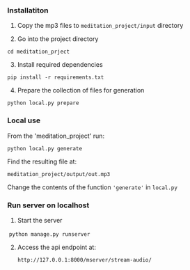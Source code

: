 ### Installatiton

1. Copy the mp3 files to `meditation_project/input` directory

2. Go into the project directory

`cd meditation_prject`

3. Install required dependencies

`pip install -r requirements.txt`

4. Prepare the collection of files for generation

`python local.py prepare`



### Local use

From the 'meditation_project' run:

`python local.py generate`

Find the resulting file at: 

`meditation_project/output/out.mp3`

Change the contents of the function `'generate'` in `local.py`

### Run server on localhost

1. Start the server 

​		`python manage.py runserver`

2. Access the api endpoint at:

   `http://127.0.0.1:8000/mserver/stream-audio/`

